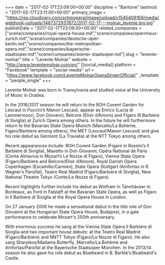 +++
date = "2017-02-17T23:09:00+00:00"
discipline = "Baritone"
lastmod = "2017-02-17T23:11:00+00:00"
primary_image = "https://res.cloudinary.com/schmopera/image/upload/v1545409169/media/webhook-uploads/1487372937872/2017-02-17---molnar_levente.jpg.jpg"
publishDate = "2017-02-17T23:09:00+00:00"
related_companies = ["scene/companies/royal-opera-house.md","scene/companies/opernhaus-zurich.md","scene/companies/deutsche-oper-berlin.md","scene/companies/the-metropolitan-opera.md","scene/companies/bayerische-staatsoper.md","scene/companies/wiener-staatsoper.md"]
slug = "levente-molnar"
title = "Levente Molnár"
website = "http://www.leventemolnar.com/en/"
[[social_media]]
platform = "Facebook"
template = "social-media"
url = "https://www.facebook.com/LeventeMolnarOperaSingerOfficial/"
_template = "people_single"
+++

Levente Molnár was born in Transylvania and studied voice at the University of Music in Oradea.

In the 2016/2017 season he will return to the ROH Covent Garden for Lescaut in Puccini’s Manon Lescaut, appear as Enrico (Lucia di Lammermoor), Don Giovanni, Belcore (Elisir d’Amore) and Figaro (Il Barbiere di Siviglia) at Zurich Opera among others. In the future he will furthermore return to the Bavarian State Opera Munich (Marcello/La Bohème, Figaro/Barbiere among others), the MET (Lescaut/Manon Lescaut) and give his role debut as Germont (La Traviata) at the NTT Tokyo among others.

Recent appearances include: ROH Covent Garden (Figaro in Rossini’s Il Barbiere di Siviglia), Masetto in Don Giovanni, Opéra National de Paris (Conte Almaviva in Mozart‘s Le Nozze di Figaro), Vienna State Opera (Figaro/Barbiere and Belcore/Elisir d’Amore), Royal Danish Opera Copenhagen (Escamillo/Carmen), State Opera Stuttgart (Amfortas in R. Wagner‘s Parsifal), Teatro Real Madrid (Figaro/Barbiere di Siviglia), New National Theatre Tokyo (Conte/Le Nozze di Figaro).

Recent highlights further include his debut as Wolfram in Tannhäuser in Bordeaux, as Ford in Falstaff at the Bavarian State Opera, as well as Figaro in Il Barbiere di Siviglia at the Royal Opera House in London.

On 27 January 2006 he made a sensational debut in the title role of Don Giovanni at the Hungarian State Opera House, Budapest, in a gala performance to celebrate Mozart's 250th anniversary.

With enormous success he sang at the Vienna State Opera Il Barbiere di Siviglia and two important house debuts: at the Teatro Real Madrid (Figaro/Barbiere) and NNTT Tokyo (Figaro/Le Nozze di Figaro). He also sang Sharpless/Madama Butterfly ,Marcello/La Bohème and Amfortas/Parsifal at the Bayerische Staatsoper München. In the 2013/14 season he also gave his role debut as Bluebeard in B. Bartók’s Bluebeard's Castle.


